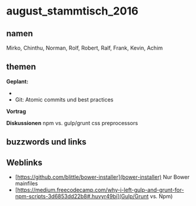 # august_stammtisch_2016

## namen

Mirko, Chinthu, Norman, Rolf, Robert, Ralf, Frank, Kevin, Achim


## themen

  **Geplant:**

  - 
  - Git: Atomic commits und best practices

 **Vortrag** 
 
 
 **Diskussionen**
 npm vs. gulp/grunt
 css preprocessors
 

## buzzwords und links

## Weblinks

* [https://github.com/blittle/bower-installer](bower-installer) Nur Bower mainfiles
* [https://medium.freecodecamp.com/why-i-left-gulp-and-grunt-for-npm-scripts-3d6853dd22b8#.huvyr49bi](Gulp/Grunt vs. Npm)
